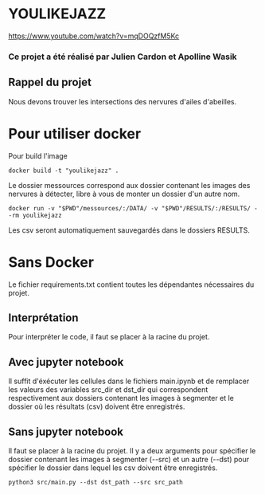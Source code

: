 # YOULIKEJAZZ
https://www.youtube.com/watch?v=mqDOQzfM5Kc

### Ce projet a été réalisé par Julien Cardon et Apolline Wasik

## Rappel du projet

Nous devons trouver les intersections des nervures d'ailes d'abeilles.

# Pour utiliser docker
Pour build l'image
```
docker build -t "youlikejazz" .
```
Le dossier messources correspond aux dossier contenant les images des nervures à détecter, libre à vous de monter un dossier d'un autre nom.

```
docker run -v "$PWD"/messources/:/DATA/ -v "$PWD"/RESULTS/:/RESULTS/ --rm youlikejazz
```

Les csv seront automatiquement sauvegardés dans le dossiers RESULTS.

# Sans Docker

Le fichier requirements.txt contient toutes les dépendantes nécessaires du projet.

## Interprétation

Pour interpréter le code, il faut se placer à la racine du projet.

## Avec jupyter notebook

Il suffit d'éxécuter les cellules dans le fichiers main.ipynb et de remplacer les valeurs des variables src_dir et dst_dir qui correspondent respectivement aux dossiers contenant les images à segmenter et le dossier où les résultats (csv) doivent être enregistrés.

## Sans jupyter notebook

Il faut se placer à la racine du projet. Il y a deux arguments pour spécifier le dossier contenant les images à segmenter (--src) et un autre (--dst) pour spécifier le dossier dans lequel les csv doivent être enregistrés.

```
python3 src/main.py --dst dst_path --src src_path

```

